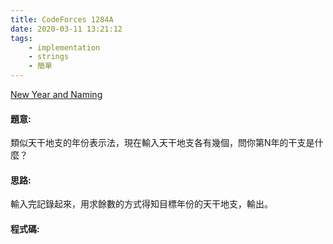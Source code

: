 ```yaml
---
title: CodeForces 1284A
date: 2020-03-11 13:21:12
tags:
    - implementation
    - strings
    - 簡單
---
```

[New Year and Naming](https://codeforces.com/problemset/problem/1284/A)


#### 題意:
類似天干地支的年份表示法，現在輸入天干地支各有幾個，問你第N年的干支是什麼？
<!-- more -->
#### 思路:
輸入完記錄起來，用求餘數的方式得知目標年份的天干地支，輸出。

#### 程式碼:
<script src="https://gist.github.com/Daviswww/5a59b212c09feaf8616bf6d40f0104d8.js"></script>